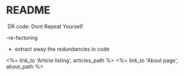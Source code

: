 # README

 DR code: Dont Repeat Yourself

-re-factoring
- extract away the redundancies in code

<%= link_to 'Article listing', articles_path %> 
<%= link_to 'About page', about_path %>


